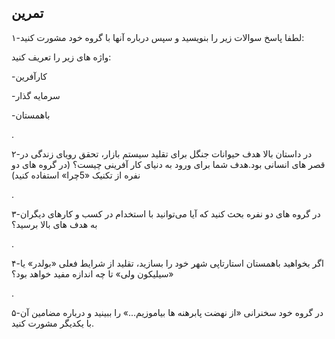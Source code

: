## تمرین

۱-لطفا پاسخ سوالات زیر را بنویسید و سپس درباره آنها با گروه خود مشورت کنید:

واژه های زیر را تعریف کنید:

-کارآفرین

-سرمایه گذار

-باهمستان

.

۲-در داستان بالا هدف حیوانات جنگل برای تقلید سیستم بازار، تحقق رویای زندگی در قصر های انسانی بود.هدف شما برای ورود به دنیای کار آفرینی چیست؟ \(در گروه های دو نفره از تکنیک «5چرا» استفاده کنید\)

.

۳-در گروه های دو نفره بحث کنید که آیا می‌‌توانید با استخدام در کسب و کارهای دیگران به هدف های بالا برسید؟

.

۴-اگر بخواهید باهمستان استارتاپی شهر خود را بسازید، تقلید از شرایط فعلی «بولدر» یا «سیلیکون ولی» تا چه اندازه مفید خواهد بود؟

.

۵-در گروه خود سخنرانی «از نهضت پابرهنه ها بیاموزیم...» را ببینید و درباره مضامین آن با یکدیگر مشورت کنید.

 

